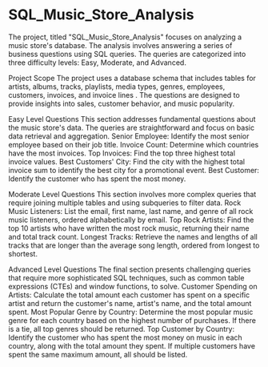 # SQL_Music_Store_Analysis
The project, titled "SQL_Music_Store_Analysis" focuses on analyzing a music store's database. The analysis involves answering a series of business questions using SQL queries. The queries are categorized into three difficulty levels: Easy, Moderate, and Advanced.

Project Scope
The project uses a database schema that includes tables for artists, albums, tracks, playlists, media types, genres, employees, customers, invoices, and invoice lines . The questions are designed to provide insights into sales, customer behavior, and music popularity.

Easy Level Questions
This section addresses fundamental questions about the music store's data. The queries are straightforward and focus on basic data retrieval and aggregation.
Senior Employee: Identify the most senior employee based on their job title.
Invoice Count: Determine which countries have the most invoices.
Top Invoices: Find the top three highest total invoice values.
Best Customers' City: Find the city with the highest total invoice sum to identify the best city for a promotional event.
Best Customer: Identify the customer who has spent the most money.

Moderate Level Questions
This section involves more complex queries that require joining multiple tables and using subqueries to filter data.
Rock Music Listeners: List the email, first name, last name, and genre of all rock music listeners, ordered alphabetically by email.
Top Rock Artists: Find the top 10 artists who have written the most rock music, returning their name and total track count.
Longest Tracks: Retrieve the names and lengths of all tracks that are longer than the average song length, ordered from longest to shortest.

Advanced Level Questions
The final section presents challenging queries that require more sophisticated SQL techniques, such as common table expressions (CTEs) and window functions, to solve.
Customer Spending on Artists: Calculate the total amount each customer has spent on a specific artist and return the customer's name, artist's name, and the total amount spent.
Most Popular Genre by Country: Determine the most popular music genre for each country based on the highest number of purchases. If there is a tie, all top genres should be returned.
Top Customer by Country: Identify the customer who has spent the most money on music in each country, along with the total amount they spent. If multiple customers have spent the same maximum amount, all should be listed.








